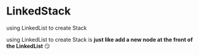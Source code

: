 # LinkedStack
using LinkedList to create Stack

using LinkedList to create Stack is **just like add a new node at the front of the LinkedList**
:smirk:

